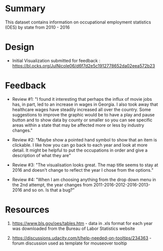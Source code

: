 # Summary 
This dataset contains information on occupational employment statistics (OES) by state from 2010 - 2016

# Design 
- Initial Visualization submitted for feedback : https://bl.ocks.org/JulNicole06/d6f7d2e5c1912778652da02eea572b23

# Feedback 
- Review #1: "I found it interesting that perhaps the influx of movie jobs has, in part, led to an increase in wages in Georgia.  I also took away that healthcare wages have steadily increased all over the country.  Some suggestions to improve the graphic would be to have a play and pause button and to show data by county or smaller so you can see specific areas within a state that may be affected more or less by industry changes."

- Review #2: "Maybe show a pointed hand symbol to show that an item is clickable.  I like how you can go back to each year and look at more detail.  It might be helpful to put the occupations in order and give a description of what they are"

- Review #3: "The visualisation looks great. The map title seems to stay at 2016 and doesn't change to reflect the year I chose from the options."

- Review #4: "When I am choosing anything from the drop down menu in the 2nd attempt, the year changes from 2011-2016-2012-2016-2013-2016 and so on. Is that a bug?"

# Resources 
1. https://www.bls.gov/oes/tables.htm - data in .xls format for each year was downloaded from the Bureau of Labor Statistics website

2. https://discussions.udacity.com/t/help-needed-on-tooltips/234363 - forum discussion used as template for mouseover tooltip 